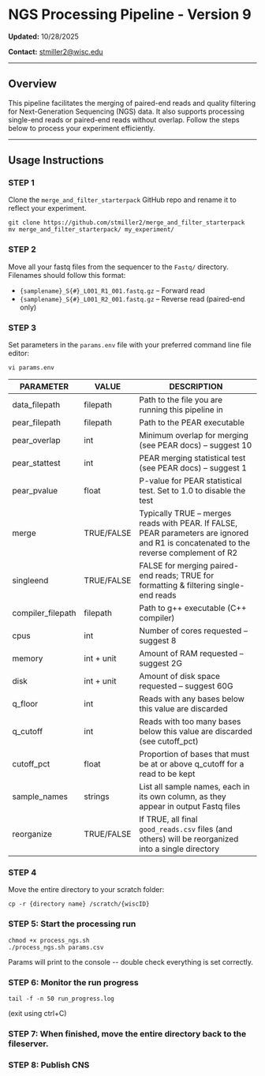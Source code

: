 # NGS Processing Pipeline - Version 9
**Updated:** 10/28/2025

**Contact:** stmiller2@wisc.edu

---

## Overview
This pipeline facilitates the merging of paired-end reads and quality filtering for Next-Generation Sequencing (NGS) data. It also supports processing single-end reads or paired-end reads without overlap. Follow the steps below to process your experiment efficiently.

---

## Usage Instructions

### STEP 1
Clone the `merge_and_filter_starterpack` GitHub repo and rename it to reflect your experiment.
```
git clone https://github.com/stmiller2/merge_and_filter_starterpack
mv merge_and_filter_starterpack/ my_experiment/
```

### STEP 2
Move all your fastq files from the sequencer to the `Fastq/` directory. Filenames should follow this format:
- `{samplename}_S{#}_L001_R1_001.fastq.gz` – Forward read  
- `{samplename}_S{#}_L001_R2_001.fastq.gz` – Reverse read (paired-end only)

### STEP 3
Set parameters in the `params.env` file with your preferred command line file editor:
```
vi params.env
```

| PARAMETER         | VALUE      | DESCRIPTION |
|-------------------|------------|-------------|
| data_filepath     | filepath   | Path to the file you are running this pipeline in |
| pear_filepath     | filepath   | Path to the PEAR executable |
| pear_overlap      | int        | Minimum overlap for merging (see PEAR docs) – suggest 10 |
| pear_stattest     | int        | PEAR merging statistical test (see PEAR docs) – suggest 1 |
| pear_pvalue       | float      | P-value for PEAR statistical test. Set to 1.0 to disable the test |
| merge             | TRUE/FALSE | Typically TRUE – merges reads with PEAR. If FALSE, PEAR parameters are ignored and R1 is concatenated to the reverse complement of R2 |
| singleend         | TRUE/FALSE | FALSE for merging paired-end reads; TRUE for formatting & filtering single-end reads |
| compiler_filepath | filepath   | Path to g++ executable (C++ compiler) |
| cpus              | int        | Number of cores requested – suggest 8 |
| memory            | int + unit | Amount of RAM requested – suggest 2G |
| disk              | int + unit | Amount of disk space requested – suggest 60G |
| q_floor           | int        | Reads with any bases below this value are discarded |
| q_cutoff          | int        | Reads with too many bases below this value are discarded (see cutoff_pct) |
| cutoff_pct        | float      | Proportion of bases that must be at or above q_cutoff for a read to be kept |
| sample_names      | strings    | List all sample names, each in its own column, as they appear in output Fastq files |
| reorganize        | TRUE/FALSE | If TRUE, all final `good_reads.csv` files (and others) will be reorganized into a single directory |

### STEP 4
Move the entire directory to your scratch folder:
```
cp -r {directory name} /scratch/{wiscID}
```

### STEP 5: Start the processing run
```
chmod +x process_ngs.sh
./process_ngs.sh params.csv
```

Params will print to the console -- double check everything is set correctly. 

### STEP 6: Monitor the run progress
```
tail -f -n 50 run_progress.log
```
(exit using ctrl+C)

### STEP 7: When finished, move the entire directory back to the fileserver.

### STEP 8: Publish CNS
